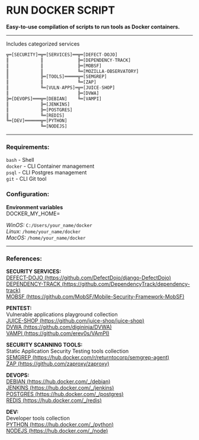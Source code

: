 # RUN DOCKER SCRIPT  
  
**Easy-to-use compilation of scripts to run tools as Docker containers.**  
  
---
Includes categorized services  
  
```dart
╦═[SECURITY]═╦═[SERVICES]══╦═[DEFECT-DOJO]
║            ║             ╠═[DEPENDENCY-TRACK]
║            ║             ╠═[MOBSF]
║            ║             ╚═[MOZILLA-OBSERVATORY]
║            ╠═[TOOLS]═════╦═[SEMGREP]
║            ║             ╚═[ZAP]
║            ╚═[VULN-APPS]═╦═[JUICE-SHOP]
║                          ╠═[DVWA]
╠═[DEVOPS]═══╦═[DEBIAN]    ╚═[VAMPI]
║            ╠═[JENKINS]
║            ╠═[POSTGRES]
║            ╚═[REDIS]
╚═[DEV]══════╦═[PYTHON]
             ╚═[NODEJS]
```
---
### Requirements:  
`bash` - Shell  
`docker` - CLI Container management  
`psql` - CLI Postgres management  
`git` - CLI Git tool  
### Configuration:  
**Environment variables**  
DOCKER_MY_HOME=  
  
*WinOS:* `C:/Users/your_name/docker`  
*Linux:* `/home/your_name/docker`  
*MacOS:* `/home/your_name/docker`  
  
---
### References:  
**SECURITY SERVICES:**  
[DEFECT-DOJO (https://github.com/DefectDojo/django-DefectDojo)](https://github.com/DefectDojo/django-DefectDojo)  
[DEPENDENCY-TRACK (https://github.com/DependencyTrack/dependency-track)](https://github.com/DependencyTrack/dependency-track)  
[MOBSF (https://github.com/MobSF/Mobile-Security-Framework-MobSF)](https://github.com/MobSF/Mobile-Security-Framework-MobSF)  
  
**PENTEST:**  
Vulnerable applications playground collection  
[JUICE-SHOP (https://github.com/juice-shop/juice-shop)](https://github.com/juice-shop/juice-shop)  
[DVWA (https://github.com/digininja/DVWA)](https://github.com/digininja/DVWA)  
[VAMPI (https://github.com/erev0s/VAmPI)](https://github.com/erev0s/VAmPI)  
  
**SECURITY SCANNING TOOLS:**  
Static Application Security Testing tools collection  
[SEMGREP (https://hub.docker.com/r/returntocorp/semgrep-agent)](https://hub.docker.com/r/returntocorp/semgrep-agent)  
[ZAP (https://github.com/zaproxy/zaproxy)](https://github.com/zaproxy/zaproxy)  
  
**DEVOPS:**  
[DEBIAN (https://hub.docker.com/_/debian)](https://hub.docker.com/_/debian)  
[JENKINS (https://hub.docker.com/_/jenkins)](https://hub.docker.com/_/jenkins)  
[POSTGRES (https://hub.docker.com/_/postgres)](https://hub.docker.com/_/postgres)  
[REDIS (https://hub.docker.com/_/redis)](https://hub.docker.com/_/redis)  
  
**DEV:**  
Developer tools collection  
[PYTHON (https://hub.docker.com/_/python)](https://hub.docker.com/_/python)  
[NODEJS (https://hub.docker.com/_/node)](https://hub.docker.com/_/node)  
  